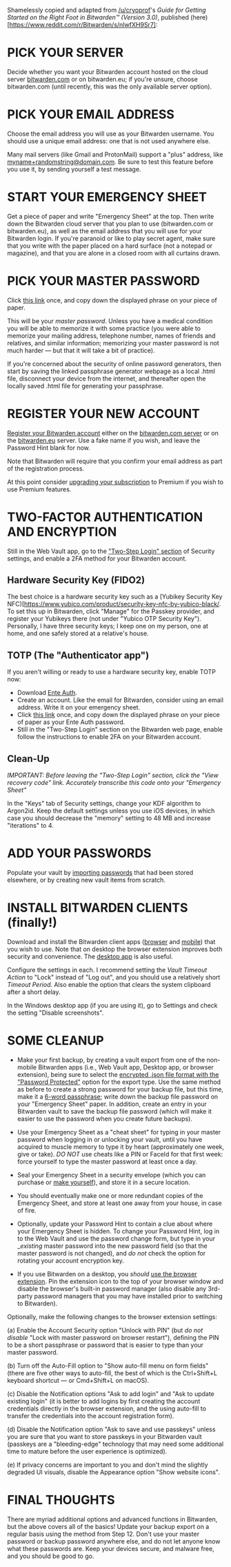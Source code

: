 Shamelessly copied and adapted from [/u/cryoprof](https://www.reddit.com/user/cryoprof/)'s _Guide for Getting Started on the Right Foot in Bitwarden™ (Version 3.0)_, published (here)[https://www.reddit.com/r/Bitwarden/s/nIwfXH9Sr7]:

# PICK YOUR SERVER

Decide whether you want your Bitwarden account hosted on the cloud server [bitwarden.com](https://vault.bitwarden.com) or on bitwarden.eu; if you're unsure, choose bitwarden.com (until recently, this was the only available server option).

# PICK YOUR EMAIL ADDRESS 

Choose the email address you will use as your Bitwarden username. You should use a unique email address: one that is not used anywhere else. 

Many mail servers (like Gmail and ProtonMail) support a "plus" address, like myname+randomstring@domain.com. Be sure to test this feature before you use it, by sending yourself a test message.

# START YOUR EMERGENCY SHEET

Get a piece of paper and write "Emergency Sheet" at the top. Then write down the Bitwarden cloud server that you plan to use (bitwarden.com or bitwarden.eu), as well as the email address that you will use for your Bitwarden login. If you're paranoid or like to play secret agent, make sure that you write with the paper placed on a hard surface (not a notepad or magazine), and that you are alone in a closed room with all curtains drawn.

# PICK YOUR MASTER PASSWORD

Click [this link](https://passhelp.github.io/generator/#phrase:4) once, and copy down the displayed phrase on your piece of paper. 

This will be your _master password_. Unless you have a medical condition you will be able to memorize it with some practice (you were able to memorize your mailing address, telephone number, names of friends and relatives, and similar information; memorizing your master password is not much harder — but  that it will take a bit of practice). 

If you're concerned about the security of online password generators, then start by saving the linked passphrase generator webpage as a local .html file, disconnect your device from the internet, and thereafter open the locally saved .html file for generating your passphrase.

# REGISTER YOUR NEW ACCOUNT

[Register your Bitwarden account](https://bitwarden.com/help/create-bitwarden-account/) either on the [bitwarden.com server](https://vault.bitwarden.com) or on the [bitwarden.eu](https://vault.bitwarden.eu) server. Use a fake name if you wish, and leave the Password Hint blank for now.

Note that Bitwarden will require that you confirm your email address as part of the registration process.

 At this point consider [upgrading your subscription](https://bitwarden.com/go/start-premium/) to Premium if you wish to use Premium features.

# TWO-FACTOR AUTHENTICATION AND ENCRYPTION

Still in the Web Vault app, go to the ["Two-Step Login" section](https://vault.bitwarden.com/#/settings/security/two-factor) of Security settings, and enable a 2FA method for your Bitwarden account. 

## Hardware Security Key (FIDO2)

The best choice is a hardware security key such as a [Yubikey Security Key NFC)[https://www.yubico.com/product/security-key-nfc-by-yubico-black/.  To set this up in Bitwarden, click "Manage" for the Passkey provider, and register your Yubikeys there (not under "Yubico OTP Security Key"). Personally, I have three security keys; I keep one on my person, one at home, and one safely stored at a relative's house.

## TOTP (The "Authenticator app")

If you aren't willing or ready to use a hardware security key, enable TOTP now:

* Download [Ente Auth](https://ente.io/auth/).
* Create an account. Like the email for Bitwarden, consider using an email address. Write it on your emergency sheet.
* Click [this link](https://passhelp.github.io/generator/#phrase:4) once, and copy down the displayed phrase on your piece of paper as your Ente Auth password.
* Still in the "Two-Step Login" section on the Bitwarden web page, enable follow the instructions to enable 2FA on your Bitwarden account.

## Clean-Up

*IMPORTANT: Before leaving the "Two-Step Login" section, click the "View recovery code" link. Accurately transcribe this code onto your "Emergency Sheet"* 

In the "Keys" tab of Security settings, change your KDF algorithm to Argon2id. Keep the default settings unless you use iOS devices, in which case you should decrease the "memory" setting to 48 MB and increase "iterations" to 4.

# ADD YOUR PASSWORDS

Populate your vault by [importing passwords](https://bitwarden.com/help/import-data/) that had been stored elsewhere, or by creating new vault items from scratch.

# INSTALL BITWARDEN CLIENTS (finally!)

Download and install the Bitwarden client apps ([browser](https://bitwarden.com/help/getting-started-browserext/) and [mobile](https://bitwarden.com/help/getting-started-mobile/)) that you wish to use. Note that on desktop the browser extension improves both security and convenience. The [desktop app](https://bitwarden.com/help/getting-started-desktop/) is also useful.

Configure the settings in each. I recommend setting the _Vault Timeout Action_ to "Lock" instead of "Log out", and you should use a relatively short _Timeout Period_. Also enable the option that clears the system clipboard after a short delay.

In the Windows desktop app (if you are using it), go to Settings and check the setting "Disable screenshots".


# SOME CLEANUP

* Make your first backup, by creating a vault export from one of the non-mobile Bitwarden apps (i.e., Web Vault app, Desktop app, or browser extension), being sure to select the [encrypted .json file format with the "Password Protected"](https://bitwarden.com/help/encrypted-export/#create-an-encrypted-export) option for the export type. Use the same method as before to create a strong password for your backup file, but this time, make it a [6-word passphrase](https://passhelp.github.io/generator/#phrase:6); write down the backup file password on your "Emergency Sheet" paper. In addition, create an entry in your Bitwarden vault to save the backup file password (which will make it easier to use the password when you create future backups).

* Use your Emergency Sheet as a "cheat sheet" for typing in your master password when logging in or unlocking your vault, until you have acquired to muscle memory to type it by heart (approximately one week, give or take). _DO NOT_ use cheats like a PIN or FaceId for that first week: force yourself to type the master password at least once a day.

* Seal your Emergency Sheet in a security envelope (which you can purchase or [make yourself](https://passwordbits.com/emergency-sheet-envelope/)), and store it in a secure location. 

* You should eventually make one or more redundant copies of the Emergency Sheet, and store at least one away from your house, in case of fire.

* Optionally, update your Password Hint to contain a clue about where your Emergency Sheet is hidden. To change your Password Hint, log in to the Web Vault and use the password change form, but type in your __existing_ master password into the new password field (so that the master password is not changed), and _do not_ check the option for rotating your account encryption key.

* If you use Bitwarden on a desktop, you _should_ [use the browser extension](https://bitwarden.com/help/getting-started-browserext/). Pin the extension icon to the top of your browser window and disable the browser's built-in password manager (also disable any 3rd-party password managers that you may have installed prior to switching to Bitwarden). 

Optionally, make the following changes to the browser extension settings:

(a) Enable the Account Security option "Unlock with PIN" (but _do not disable_ "Lock with master password on browser restart"), defining the PIN to be a short passphrase or password that is easier to type than your master password.

(b) Turn off the Auto-Fill option to "Show auto-fill menu on form fields" (there are five other ways to auto-fill, the best of which is the Ctrl+Shift+L keyboard shortcut — or Cmd+Shift+L on macOS).

(c) Disable the Notification options "Ask to add login" and "Ask to update existing login" (it is better to add logins by first creating the account credentials directly in the browser extension, and the using auto-fill to transfer the credentials into the account registration form).

(d) Disable the Notification option "Ask to save and use passkeys" unless you are sure that you want to store passkeys in your Bitwarden vault (passkeys are a "bleeding-edge" technology that may need some additional time to mature before the user experience is optimized).

(e) If privacy concerns are important to you and don't mind the slightly degraded UI visuals, disable the Appearance option "Show website icons".

# FINAL THOUGHTS

There are myriad additional options and advanced functions in Bitwarden, but the above covers all of the basics! Update your backup export on a regular basis using the method from Step 12. Don't use your master password or backup password anywhere else, and do not let anyone know what these passwords are. Keep your devices secure, and malware free, and you should be good to go. 
